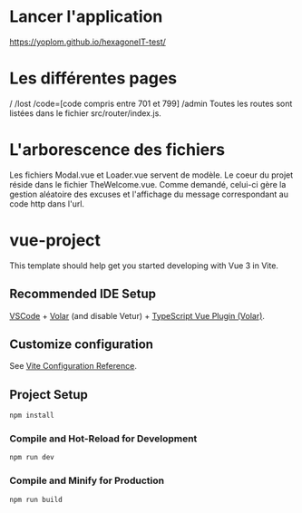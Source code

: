 # Lancer l'application
https://yoplom.github.io/hexagoneIT-test/

# Les différentes pages
/
/lost
/code=[code compris entre 701 et 799]
/admin
Toutes les routes sont listées dans le fichier src/router/index.js.

# L'arborescence des fichiers
Les fichiers Modal.vue et Loader.vue servent de modèle.
Le coeur du projet réside dans le fichier TheWelcome.vue. 
Comme demandé, celui-ci gère la gestion aléatoire des excuses et l'affichage du message correspondant au code http dans l'url.

# vue-project
This template should help get you started developing with Vue 3 in Vite.

## Recommended IDE Setup
[VSCode](https://code.visualstudio.com/) + [Volar](https://marketplace.visualstudio.com/items?itemName=Vue.volar) (and disable Vetur) + [TypeScript Vue Plugin (Volar)](https://marketplace.visualstudio.com/items?itemName=Vue.vscode-typescript-vue-plugin).

## Customize configuration
See [Vite Configuration Reference](https://vitejs.dev/config/).

## Project Setup

```sh
npm install
```

### Compile and Hot-Reload for Development

```sh
npm run dev
```

### Compile and Minify for Production

```sh
npm run build
```
